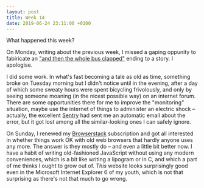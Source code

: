 ```yaml
---
layout: post
title: Week 14
date: 2019-06-24 23:11:00 +0100
---
```


What happened this week?

On Monday, writing about the previous week, I missed a gaping oppunity to fabiricate an ["and then the whole bus clapped"](https://knowyourmeme.com/memes/and-then-the-whole-bus-clapped) ending to a story. I apologise.

I did some work. In what's fast becoming a tale as old as time, something broke on Tuesday morning but I didn't notice until in the evening, after a day of which some sweaty hours were spent bicycling frivolously, and only by seeing someone moaning (in the nicest possible way) on an internet forum. There are some opportunities there for me to improve the "monitoring" situation, maybe use the internet of things to administer an electric shock – actually, the excellent [Sentry](https://sentry.io/) had sent me an automatic email about the error, but it got lost among all the similar-looking ones I can safely ignore.

On Sunday, I renewed my [Browserstack](https://www.browserstack.com/) subscription and got all interested in whether things work OK with old web browsers that hardly anyone uses any more.
The answer is they mostly do – and even a little bit better now.
I have a habit of writing old-fashioned JavaScript without using any modern conveniences, which is a bit like writing a lipogram or in C, and which a part of me thinks I ought to grow out of.
_This_ website looks surprisingly good even in the Microsoft Internet Explorer 6 of my youth, which is not that surprising as there's not that much to go wrong.
